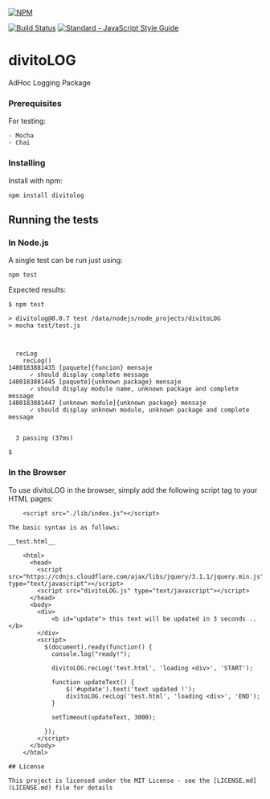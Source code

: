 [![NPM](https://nodei.co/npm/divitolog.png?downloads=true&downloadRank=true&stars=true)](https://nodei.co/npm/divitolog/)

[![Build Status](https://travis-ci.org/divitoDBA/divitoLOG.svg?branch=master)](https://travis-ci.org/divitoDBA/divitoLOG)
[![Standard - JavaScript Style Guide](https://img.shields.io/badge/code%20style-standard-brightgreen.svg)](http://standardjs.com/)

# divitoLOG

AdHoc Logging Package

### Prerequisites

For testing:

```
- Mocha
- Chai
```

### Installing

Install with npm:
```
npm install divitolog
```
## Running the tests

### In Node.js

A single test can be run just using:

```
npm test
```

Expected results:

```
$ npm test

> divitolog@0.0.7 test /data/nodejs/node_projects/divitoLOG
> mocha test/test.js



  recLog
    recLog()
1480183881435 [paquete]{funcion} mensaje
      ✓ should display complete message
1480183881445 [paquete]{unknown package} mensaje
      ✓ should display module name, unknown package and complete message
1480183881447 [unknown module]{unknown package} mensaje
      ✓ should display unknown module, unknown package and complete message


  3 passing (37ms)

$
```

### In the Browser

To use divitoLOG in the browser, simply add the following script tag to your
HTML pages:

```
    <script src="./lib/index.js"></script>

The basic syntax is as follows:

__test.html__

    <html>
      <head>
        <script src="https://cdnjs.cloudflare.com/ajax/libs/jquery/3.1.1/jquery.min.js" type="text/javascript"></script>
        <script src="divitoLOG.js" type="text/javascript"></script>
      </head>
      <body>
        <div>
            <b id="update"> this text will be updated in 3 seconds .. </b>
        </div>
        <script>
          $(document).ready(function() {
            console.log("ready!");

            divitoLOG.recLog('test.html', 'loading <div>', 'START');

            function updateText() {
                $('#update').text('text updated !');
                divitoLOG.recLog('test.html', 'loading <div>', 'END');
            }

            setTimeout(updateText, 3000);

          });
        </script>
      </body>
    </html>

## License

This project is licensed under the MIT License - see the [LICENSE.md](LICENSE.md) file for details

